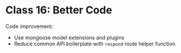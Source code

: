 Class 16: Better Code
===

Code improvement:

* Use mongoose model extensions and plugins
* Reduce common API boilerplate with `respond` route helper function
